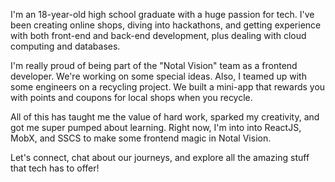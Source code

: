  I'm an 18-year-old high school graduate with a huge passion for tech. I've been creating online shops, diving into hackathons, and getting experience with both front-end and back-end development, plus dealing with cloud computing and databases.

I'm really proud of being part of the "Notal Vision" team as a frontend developer. We're working on some special ideas. Also, I teamed up with some engineers on a recycling project. We built a mini-app that rewards you with points and coupons for local shops when you recycle.

All of this has taught me the value of hard work, sparked my creativity, and got me super pumped about learning. Right now, I'm into into ReactJS, MobX, and SSCS to make some frontend magic in Notal Vision.

Let's connect, chat about our journeys, and explore all the amazing stuff that tech has to offer!



